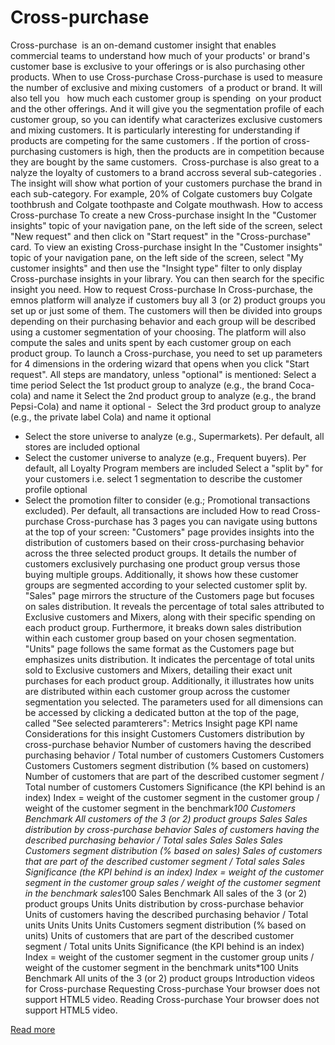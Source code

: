 # Cross-purchase

Cross-purchase 
is an on-demand customer insight that enables commercial teams to understand how much of your products' or brand's customer base is exclusive to your offerings or is also purchasing other products.
When to use Cross-purchase
Cross-purchase is used to 
measure the number of exclusive and mixing customers 
of a product or brand. It will also tell you
 
how much each customer group is 
spending 
on your product and the other offerings. And it will give you the 
segmentation profile
 of each customer group, so you can identify what caracterizes exclusive customers and mixing customers.
It is particularly interesting for 
understanding if products are competing for the same customers
. If the portion of cross-purchasing customers is high, then the products are in competition because they are bought by the same customers. 
Cross-purchase is also great to 
a
nalyze the loyalty of customers to a brand accross several sub-categories
. The insight will show what portion of your customers purchase the brand in each sub-category. For example, 20% of Colgate customers buy Colgate toothbrush and Colgate toothpaste and Colgate mouthwash.
How to access Cross-purchase
To create a new Cross-purchase insight
In the "Customer insights" topic of your navigation pane, on the left side of the screen, select "New request" and then click on "Start request" in the "Cross-purchase" card.
To view an existing Cross-purchase insight
In the "Customer insights" topic of your navigation pane, on the left side of the screen, select "My customer insights" and then use the "Insight type" filter to only display Cross-purchase insights in your library. You can then search for the specific insight you need.
How to request Cross-purchase
In Cross-purchase, the emnos platform will analyze if customers buy all 3 (or 2) product groups you set up or just some of them. The customers will then be divided into groups depending on their purchasing behavior and each group will be described using a customer segmentation of your choosing.
The platform will also compute the sales and units spent by each customer group on each product group.
To launch a Cross-purchase, you need to set up parameters for 4 dimensions in the ordering wizard that opens when you click "Start request". All steps are mandatory, unless "optional" is mentioned:
Select a time period
Select the 1st product group to analyze (e.g., the brand Coca-cola) and name it
Select the 2nd product group to analyze (e.g., the brand Pepsi-Cola) and name it
optional - 
Select the 3rd product group to analyze (e.g., the private label Cola) and name it
optional
 - Select the store universe to analyze (e.g., Supermarkets). Per default, all stores are included
optional
 - Select the customer universe to analyze (e.g., Frequent buyers). Per default, all Loyalty Program members are included
Select a "split by" for your customers i.e. select 1 segmentation to describe the customer profile
optional
 - Select the promotion filter to consider (e.g.; Promotional transactions excluded). Per default, all transactions are included
How to read Cross-purchase
Cross-purchase has 3 pages you can navigate using buttons at the top of your screen:
"Customers" page
 provides insights into the distribution of customers based on their cross-purchasing behavior across the three selected product groups. It details the number of customers exclusively purchasing one product group versus those buying multiple groups. Additionally, it shows how these customer groups are segmented according to your selected customer split by. 
 
"Sales" page
 mirrors the structure of the Customers page but focuses on sales distribution. It reveals the percentage of total sales attributed to Exclusive customers and Mixers, along with their specific spending on each product group. Furthermore, it breaks down sales distribution within each customer group based on your chosen segmentation.
"Units" page
 follows the same format as the Customers page but emphasizes units distribution. It indicates the percentage of total units sold to Exclusive customers and Mixers, detailing their exact unit purchases for each product group. Additionally, it illustrates how units are distributed within each customer group across the customer segmentation you selected.
The parameters used for all dimensions can be accessed by clicking a dedicated button at the top of the page, called "See selected paramterers":
Metrics
Insight page
KPI name
Considerations for this insight
Customers
Customers distribution by cross-purchase behavior
Number of customers having the described purchasing behavior / Total number of customers
Customers
Customers
Customers
Customers segment distribution (% based on customers)
Number of customers that are part of the described customer segment / Total number of customers
Customers
Significance (the KPI behind is an index)
Index = weight of the customer segment in the customer group / weight of the customer segment in the benchmark*100
Customers
Benchmark
All customers of the 3 (or 2) product groups
Sales
Sales distribution by cross-purchase behavior
Sales of customers having the described purchasing behavior / Total sales
Sales
Sales
Sales
Customers segment distribution (% based on sales)
Sales of customers that are part of the described customer segment / Total sales
Sales
Significance (the KPI behind is an index)
Index = weight of the customer segment in the customer group sales / weight of the customer segment in the benchmark sales*100
Sales
Benchmark
All sales of the 3 (or 2) product groups
Units
Units distribution by cross-purchase behavior
Units of customers having the described purchasing behavior / Total units
Units
Units
Units
Customers segment distribution (% based on units)
Units of customers that are part of the described customer segment / Total units
Units
Significance (the KPI behind is an index)
Index = weight of the customer segment in the customer group units / weight of the customer segment in the benchmark units*100
Units
Benchmark
All units of the 3 (or 2) product groups
Introduction videos for Cross-purchase
Requesting Cross-purchase
Your browser does not support HTML5 video.
Reading Cross-purchase
Your browser does not support HTML5 video.

[Read more](https://help.emnos.com/help/cross-purchase)
